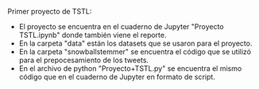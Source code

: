 Primer proyecto de TSTL:

* El proyecto se encuentra en el cuaderno de Jupyter "Proyecto TSTL.ipynb" donde también viene el reporte. 
* En la carpeta "data" están los datasets que se usaron para el proyecto.
* En la carpeta "snowballstemmer" se encuentra el código que se utilizó para el prepocesamiento de los tweets.
* En el archivo de python "Proyecto+TSTL.py" se encuentra el mismo código que en el cuaderno de Jupyter en
  formato de script.


